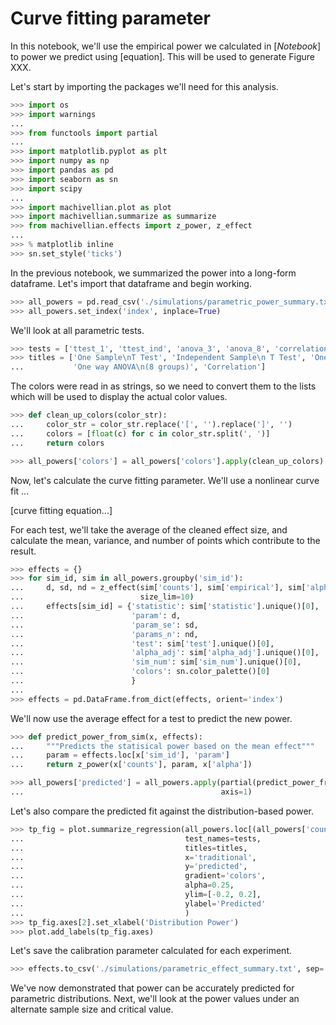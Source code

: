 # Curve fitting parameter
In this notebook, we'll use the empirical power we calculated in [*Notebook*] to power we predict using [equation]. This will be used to generate Figure XXX.

Let's start by importing the packages we'll need for this analysis.

```python
>>> import os
>>> import warnings
...
>>> from functools import partial
...
>>> import matplotlib.pyplot as plt
>>> import numpy as np
>>> import pandas as pd
>>> import seaborn as sn
>>> import scipy
...
>>> import machivellian.plot as plot
>>> import machivellian.summarize as summarize
>>> from machivellian.effects import z_power, z_effect
...
>>> % matplotlib inline
>>> sn.set_style('ticks')
```

In the previous notebook, we summarized the power into a long-form dataframe. Let's import that dataframe and begin working.

```python
>>> all_powers = pd.read_csv('./simulations/parametric_power_summary.txt', sep='\t')
>>> all_powers.set_index('index', inplace=True)
```

We'll look at all parametric tests.

```python
>>> tests = ['ttest_1', 'ttest_ind', 'anova_3', 'anova_8', 'correlation']
>>> titles = ['One Sample\nT Test', 'Independent Sample\n T Test', 'One way ANOVA\n(3 groups)',
...           'One way ANOVA\n(8 groups)', 'Correlation']
```

The colors were read in as strings, so we need to convert them to the lists which will be used to display the actual color values.

```python
>>> def clean_up_colors(color_str):
...     color_str = color_str.replace('[', '').replace(']', '')
...     colors = [float(c) for c in color_str.split(', ')]
...     return colors
```

```python
>>> all_powers['colors'] = all_powers['colors'].apply(clean_up_colors)
```

Now, let's calculate the curve fitting parameter. We'll use a nonlinear curve fit ...

[curve fitting equation...]

For each test, we'll take the average of the cleaned effect size, and calculate the mean, variance, and number of points which contribute to the result.

```python
>>> effects = {}
>>> for sim_id, sim in all_powers.groupby('sim_id'):
...     d, sd, nd = z_effect(sim['counts'], sim['empirical'], sim['alpha'].mean(),
...                          size_lim=10)
...     effects[sim_id] = {'statistic': sim['statistic'].unique()[0],
...                        'param': d,
...                        'param_se': sd,
...                        'params_n': nd,
...                        'test': sim['test'].unique()[0],
...                        'alpha_adj': sim['alpha_adj'].unique()[0],
...                        'sim_num': sim['sim_num'].unique()[0],
...                        'colors': sn.color_palette()[0]
...                        }
...
>>> effects = pd.DataFrame.from_dict(effects, orient='index')
```

We'll now use the average effect for a test to predict the new power.

```python
>>> def predict_power_from_sim(x, effects):
...     """Predicts the statisical power based on the mean effect"""
...     param = effects.loc[x['sim_id'], 'param']
...     return z_power(x['counts'], param, x['alpha'])
```

```python
>>> all_powers['predicted'] = all_powers.apply(partial(predict_power_from_sim, effects=effects),
...                                            axis=1)
```

Let's also compare the predicted fit against the distribution-based power.

```python
>>> tp_fig = plot.summarize_regression(all_powers.loc[(all_powers['counts'] > 10)],
...                                    test_names=tests,
...                                    titles=titles,
...                                    x='traditional',
...                                    y='predicted',
...                                    gradient='colors',
...                                    alpha=0.25,
...                                    ylim=[-0.2, 0.2],
...                                    ylabel='Predicted'
...                                    )
>>> tp_fig.axes[2].set_xlabel('Distribution Power')
>>> plot.add_labels(tp_fig.axes)
```

Let's save the calibration parameter calculated for each experiment.

```python
>>> effects.to_csv('./simulations/parametric_effect_summary.txt', sep='\t', index_label='sim_id')
```

We've now demonstrated that power can be accurately predicted for parametric distributions. Next, we'll look at the power values under an alternate sample size and critical value.

